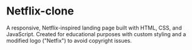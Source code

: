 # Netflix-clone
A responsive, Netflix-inspired landing page built with HTML, CSS, and JavaScript. Created for educational purposes with custom styling and a modified logo ("Netfix") to avoid copyright issues.
